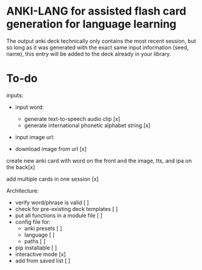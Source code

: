 # ANKI-LANG for assisted flash card generation for language learning

The output anki deck technically only contains the most recent session, but so long as it was generated with the exact same input information (seed, name), this entry will be added to the deck already in your library.

# To-do
inputs: 
- input word:
    - generate text-to-speech audio clip [x]
    - generate international phonetic alphabet string [x]

- input image url:
 - download image from url [x]

create new anki card with word on the front and the image, tts, and ipa on the back[x]

add multiple cards in one session [x]

Architecture:

- verify word/phrase is valid [ ]
- check for pre-existing deck templates [ ]
- put all functions in a module file [ ]
- config file for:
    - anki presets [ ]
    - language [ ]
    - paths [ ]
- pip installable [ ]
- interactive mode [x]
- add from saved list [ ]